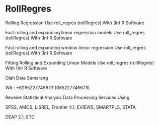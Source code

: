 # RollRegres
Rolling Regression Use roll_regres (rollRegres) With (In) R Software

Fast rolling and expanding linear regression models Use roll_regres (rollRegres) With (In) R Software

Fast rolling and expanding window linear regression Use roll_regres (rollRegres) With (In) R Software

Fitting Rolling and Expanding Linear Models Use roll_regres (rollRegres) With (In) R Software

Olah Data Semarang

WA : +6285227746673 (085227746673)

Receive Statistical Analysis Data Processing Services Using

SPSS, AMOS, LISREL, Frontier 4.1, EVIEWS, SMARTPLS, STATA

DEAP 2.1, ETC
